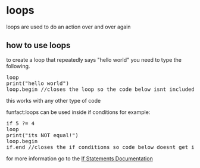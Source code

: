 # loops

loops are used to do an action over and over again

## how to use loops

to create a loop that repeatedly says "hello world" you need to type the following.

<pre>loop
print("hello world")
loop.begin //closes the loop so the code below isnt included
</pre>

this works with any other type of code

funfact:loops can be used inside if conditions
for example:
<pre>if 5 ?= 4
loop
print("its NOT equal!")
loop.begin
if.end //closes the if conditions so code below doesnt get included
</pre>

for more information go to the [If Statements Documentation](https://github.com/spacecat031/atomlang/blob/main/docs/if.md)
